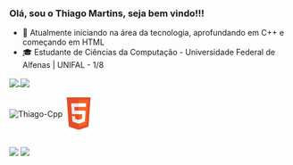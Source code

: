 ### Olá, sou o Thiago Martins, seja bem vindo!!!
- 🔭 Atualmente iniciando na área da tecnologia, aprofundando em C++ e começando em HTML
- 🎓 Estudante de Ciências da Computação - Universidade Federal de Alfenas | UNIFAL - 1/8

<a href="https://github.com/TMartins11/github-readme-stats">
  <img height=180 align="center" src="https://github-readme-stats.vercel.app/api?username=TMartins11&show_icons=true&theme=transparent">
</a>
<a href="https://github.com/TMartins11/convoychat">
  <img height=180 align="center" src="https://github-readme-stats.vercel.app/api/top-langs/?username=TMartins11&theme=transparent&layout=compact" />
</a>

<div style="display: inline_block"><br>
  <img align="center" alt="Thiago-Cpp" height="60" width="50" src="https://raw.githubusercontent.com/isocpp/logos/master/cpp_logo.png">
  <img align="center" alt="Thiago-HTML" height="60" width="50" src="https://raw.githubusercontent.com/devicons/devicon/master/icons/html5/html5-original.svg">
</div>

##
<div> 
  <a href = "mailto:thiago.martins1112@gmail.com"><img src="https://img.shields.io/badge/-Gmail-%23333?style=for-the-badge&logo=gmail&logoColor=white" target="_blank"></a>
  <a href="https://instagram.com/t_martins11" target="_blank"><img src="https://img.shields.io/badge/-Instagram-%23E4405F?style=for-the-badge&logo=instagram&logoColor=white" target="_blank"></a>




 	
